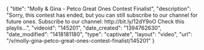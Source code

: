 {
    "title": "Molly & Gina - Petco Great Ones Contest Finalist",
    "description": "Sorry, this contest has ended, but you can still subscribe to our channel for future ones. Subscribe to our channel: http:\/\/bit.ly\/12dY9oO Check this playlis...",
    "videoid": "145201",
    "date_created": "1394762630",
    "date_modified": "1418181180",
    "type": "captivate",
    "layout": "video",
    "url": "\/v\/molly-gina-petco-great-ones-contest-finalist\/145201"
}